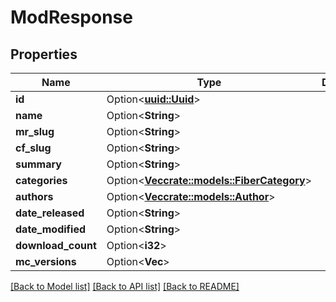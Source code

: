 # ModResponse

## Properties

Name | Type | Description | Notes
------------ | ------------- | ------------- | -------------
**id** | Option<[**uuid::Uuid**](uuid::Uuid.md)> |  | [optional]
**name** | Option<**String**> |  | [optional]
**mr_slug** | Option<**String**> |  | [optional]
**cf_slug** | Option<**String**> |  | [optional]
**summary** | Option<**String**> |  | [optional]
**categories** | Option<[**Vec<crate::models::FiberCategory>**](FiberCategory.md)> |  | [optional]
**authors** | Option<[**Vec<crate::models::Author>**](Author.md)> |  | [optional]
**date_released** | Option<**String**> |  | [optional]
**date_modified** | Option<**String**> |  | [optional]
**download_count** | Option<**i32**> |  | [optional]
**mc_versions** | Option<**Vec<String>**> |  | [optional]

[[Back to Model list]](../README.md#documentation-for-models) [[Back to API list]](../README.md#documentation-for-api-endpoints) [[Back to README]](../README.md)


